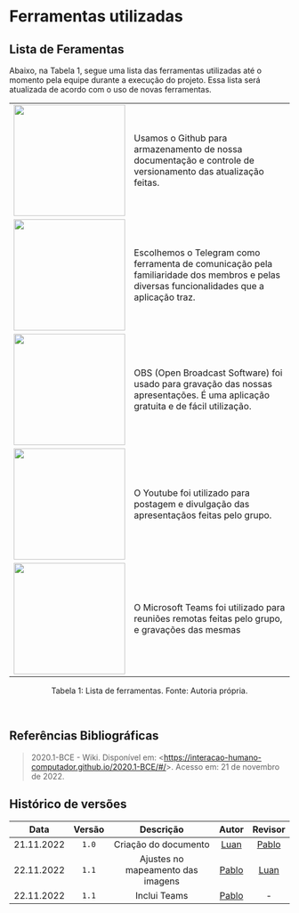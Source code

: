 # Ferramentas utilizadas

## Lista de Feramentas

Abaixo, na Tabela 1, segue uma lista das ferramentas utilizadas até o momento pela equipe durante a execução do projeto. Essa lista será atualizada de acordo com o uso de novas ferramentas.

|                                                                                                                            |                                                                                                                                            |
| :------------------------------------------------------------------------------------------------------------------------: | ------------------------------------------------------------------------------------------------------------------------------------------ |
|  <img src="https://interacao-humano-computador.github.io/2022.2-PrefeituraDeSorocaba/media/ferramentas/github.png" width="200">  | Usamos o Github para armazenamento de nossa documentação e controle de versionamento das atualização feitas.                               |
| <img src="https://interacao-humano-computador.github.io/2022.2-PrefeituraDeSorocaba/media/ferramentas/telegram.png" width="200"> | Escolhemos o Telegram como ferramenta de comunicação pela familiaridade dos membros e pelas diversas funcionalidades que a aplicação traz. |
|   <img src="https://interacao-humano-computador.github.io/2022.2-PrefeituraDeSorocaba/media/ferramentas/obs.png" width="200">    | OBS (Open Broadcast Software) foi usado para gravação das nossas apresentações. É uma aplicação gratuita e de fácil utilização.            |
| <img src="https://interacao-humano-computador.github.io/2022.2-PrefeituraDeSorocaba/media/ferramentas/youtube.png" width="200">  | O Youtube foi utilizado para postagem e divulgação das apresentaçãos feitas pelo grupo.                                                     |
| <img src="https://interacao-humano-computador.github.io/2022.2-PrefeituraDeSorocaba/media/ferramentas/teams.png" width="200">  | O Microsoft Teams foi utilizado para reuniões remotas feitas pelo grupo, e gravações das mesmas | 

<div style="text-align: center">
<p>Tabela 1: Lista de ferramentas. Fonte: Autoria própria. </p>
</div>
<br>

## Referências Bibliográficas

> 2020.1-BCE - Wiki. Disponível em: <<https://interacao-humano-computador.github.io/2020.1-BCE/#/>>. Acesso em: 21 de novembro de 2022.

## Histórico de versões

|    Data    | Versão |             Descrição             |                 Autor                  |                Revisor                 |
| :--------: | :----: | :-------------------------------: | :------------------------------------: | :------------------------------------: |
| 21.11.2022 | `1.0`  |       Criação do documento        |   [Luan](https://github.com/Luanmq)    | [Pablo](https://github.com/pabloheika) |
| 22.11.2022 | `1.1`  | Ajustes no mapeamento das imagens | [Pablo](https://github.com/pabloheika) |   [Luan](https://github.com/Luanmq)    |
| 22.11.2022 | `1.1`  | Inclui Teams | [Pablo](https://github.com/pabloheika) |   -    |
